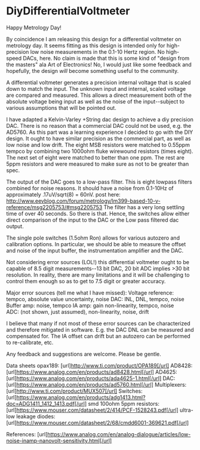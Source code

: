 # DiyDifferentialVoltmeter
Happy Metrology Day!

By coincidence I am releasing this design for a differential voltmeter on metrology day. It seems fitting as this design is intended only for high-precision low noise measurements in the 0.1-10 Hertz region. No high-speed DACs, here. No claim is made that this is some kind of "design from the masters" ala Art of Electronics! No, I would just like some feedback and hopefully, the design *will* become something useful to the community.

A differential voltmeter generates a precision internal voltage that is scaled down to match the input. The unknown input and internal, scaled voltage are compared and measured. This allows a direct measurement both of the absolute voltage being input as well as the noise of the input--subject to various assumptions that will be pointed out.

I have adapted a Kelvin-Varley +String dac design to achieve a diy precision DAC. There is no reason that a commercial DAC could not be used, e.g. the AD5760. As this part was a learning experience I decided to go with the DIY design. It ought to have similar precision as the commercial part, as well as low noise and low drift. The eight MSB resistors were matched to 0.55ppm tempco by combining two 1000ohm fluke wirewound resistors (times eight). The next set of eight were matched to better than one ppm. The rest are 5ppm resistors and were measured to make sure as not to be greater than spec.

The output of the DAC goes to a low-pass filter. This is eight lowpass filters combined for noise reasons. It should have a noise from 0.1-10Hz of approximately .17uV/sqrt(8) = 60nV.
post here: http://www.eevblog.com/forum/metrology/lm399-based-10-v-reference/msg2205753/#msg2205753
The filter has a very long settling time of over 40 seconds. So there is that. Hence, the switches allow either direct comparison of the input to the DAC or the Low pass filtered dac output.

The single pole switches (1.5ohm Ron) allows for various autozero and calibration options. In particular, we should be able to measure the offset and noise of the input buffer, the instrumentation amplifier and the DAC. 

Not considering error sources (LOL!) this differential voltmeter ought to be capable of 8.5 digit measurements--13 bit DAC, 20 bit ADC implies >30 bit resolution. In reality, there are many limitations and it will be challenging to control them enough so as to get to 7.5 digit or greater accuracy.

Major error sources (tell me what I have missed):
   Voltage reference: tempco, absolute value uncertainty, noise
   DAC: INL, DNL, tempco, noise
   Buffer amp: noise, tempco
   IA amp: gain non-linearity, tempco, noise   
   ADC: (not shown, just assumed), non-linearity, noise, drift

I believe that many if not most of these error sources can be characterized and therefore mitigated in software. E.g. the DAC DNL can be measured and compensated for. The IA offset can drift but an autozero can be performed to re-calibrate, etc.

Any feedback and suggestions are welcome. Please be gentle.
 
Data sheets
opax189: [url]http://www.ti.com/product/OPA189[/url]
AD8428: [url]https://www.analog.com/en/products/ad8428.html[/url]
AD4625: [url]https://www.analog.com/en/products/ada4625-1.html[/url]
DAC: [url]https://www.analog.com/en/products/ad5760.html[/url]
Multiplexers: [url]http://www.ti.com/product/MUX507[/url]
Switches:[url]https://www.analog.com/en/products/adg1413.html?doc=ADG1411_1412_1413.pdf[/url]
smd 100ohm 5ppm resistors: [url]https://www.mouser.com/datasheet/2/414/PCF-1528243.pdf[/url]
ultra-low leakage diodes: [url]https://www.mouser.com/datasheet/2/68/cmdd6001-369621.pdf[/url]

References:
[url]https://www.analog.com/en/analog-dialogue/articles/low-noise-inamp-nanovolt-sensitivity.html[/url]


